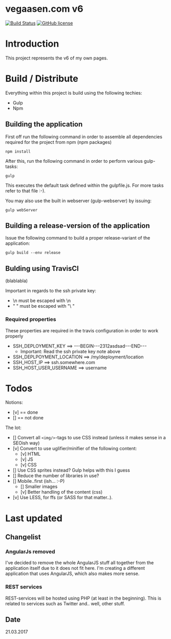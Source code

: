 # vegaasen.com v6

[![Build Status](https://travis-ci.org/vegaasen/vegaasen_com_version6.svg)](https://travis-ci.org/vegaasen/vegaasen_com_version6) [![GitHub license](https://img.shields.io/badge/license-Apache%202-blue.svg)](https://raw.githubusercontent.com/uxsolutions/bootstrap-datepicker/master/LICENSE)

# Introduction

This project represents the v6 of my own pages. 


# Build / Distribute

Everything within this project is build using the following techies:

* Gulp
* Npm

## Building the application

First off run the following command in order to assemble all dependencies required for the project from npm (npm packages)

    npm install

After this, run the following command in order to perform various gulp-tasks:

    gulp

This executes the default task defined within the gulpfile.js. For more tasks refer to that file :-).

You may also use the built in webserver (gulp-webserver) by issuing:

    gulp webServer

## Building a release-version of the application

Issue the following command to build a proper release-variant of the application:

    gulp build --env release

## Bulding using TravisCI

(blablabla)

Important in regards to the ssh private key:

* \n must be escaped with \\n
* " " must be escaped with "\ "

### Required properties

These properties are required in the travis configuration in order to work properly

* SSH_DEPLOYMENT_KEY ==> ---BEGIN---2312asdsad---END---
    * Important: Read the ssh private key note above
* SSH_DEPLPOYMENT_LOCATION ==> /my/deployment/location
* SSH_HOST_IP ==> ssh.somewhere.com
* SSH_HOST_USER_USERNAME ==> username

# Todos

Notions: 
* [v] == done
* [] == not done 

The lot: 
* [] Convert all `<img/>`-tags to use CSS instead (unless it makes sense in a SEOish way)
* [v] Convert to use uglifier/minifier of the following content:
    * [v] HTML
    * [v] JS
    * [v] CSS
* [] Use CSS sprites instead? Gulp helps with this I guess
* [] Reduce the number of libraries in use?
* [] Mobile..first (ish... :-P)
    * [] Smaller images
    * [v] Better handling of the content (css)
* [v] Use LESS, for ffs (or SASS for that matter..).

# Last updated

## Changelist

### AngularJs removed

I've decided to remove the whole AngularJS stuff all together from the application itself due to it does not fit here. I'm creating a different application that uses AngularJS, which also makes more sense.

### REST services

REST-services will be hosted using PHP (at least in the beginning). This is related to services such as Twitter and.. well, other stuff. 

## Date

21.03.2017
